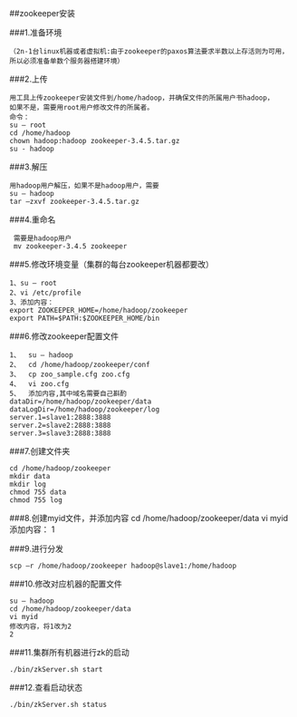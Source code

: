##zookeeper安装

###1.准备环境

    （2n-1台linux机器或者虚拟机:由于zookeeper的paxos算法要求半数以上存活则为可用，所以必须准备单数个服务器搭建环境）
    
###2.上传

    用工具上传zookeeper安装文件到/home/hadoop，并确保文件的所属用户书hadoop，
    如果不是，需要用root用户修改文件的所属者。
    命令：
    su – root
    cd /home/hadoop
    chown hadoop:hadoop zookeeper-3.4.5.tar.gz
    su - hadoop

###3.解压

    用hadoop用户解压，如果不是hadoop用户，需要
    su – hadoop
    tar –zxvf zookeeper-3.4.5.tar.gz
    
###4.重命名

     需要是hadoop用户
     mv zookeeper-3.4.5 zookeeper
     
###5.修改环境变量（集群的每台zookeeper机器都要改）

    1、su – root
    2、vi /etc/profile
    3、添加内容：
    export ZOOKEEPER_HOME=/home/hadoop/zookeeper
    export PATH=$PATH:$ZOOKEEPER_HOME/bin

###6.修改zookeeper配置文件

    1、	su – hadoop
    2、	cd /home/hadoop/zookeeper/conf
    3、	cp zoo_sample.cfg zoo.cfg
    4、	vi zoo.cfg
    5、	添加内容,其中域名需要自己斟酌
    dataDir=/home/hadoop/zookeeper/data
    dataLogDir=/home/hadoop/zookeeper/log
    server.1=slave1:2888:3888 
    server.2=slave2:2888:3888
    server.3=slave3:2888:3888

###7.创建文件夹

    cd /home/hadoop/zookeeper
    mkdir data
    mkdir log
    chmod 755 data
    chmod 755 log
   
###8.创建myid文件，并添加内容
     cd /home/hadoop/zookeeper/data
     vi myid
     添加内容：
     1
     
###9.进行分发

    scp –r /home/hadoop/zookeeper hadoop@slave1:/home/hadoop

###10.修改对应机器的配置文件

    su – hadoop
    cd /home/hadoop/zookeeper/data
    vi myid
    修改内容，将1改为2
    2

###11.集群所有机器进行zk的启动

    ./bin/zkServer.sh start
    
###12.查看启动状态

    ./bin/zkServer.sh status



